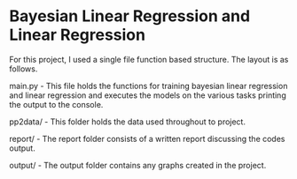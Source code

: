 # Bayesian Linear Regression and Linear Regression

For this project, I used a single file function based structure. The layout is as follows.

main.py - This file holds the functions for training bayesian linear regression and linear regression and executes the models on the various tasks printing the output to the console.

pp2data/ - This folder holds the data used throughout to project.

report/ - The report folder consists of a written report discussing the codes output.

output/ - The output folder contains any graphs created in the project.


